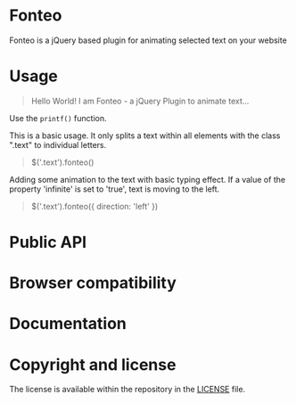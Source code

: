 # Fonteo
Fonteo is a jQuery based plugin for animating selected text on your website


# Usage
> <script type='text/javascript' src='fonteo.js' ></script>
> <p class='text'>Hello World! I am Fonteo - a jQuery Plugin to animate text...</p>

Use the `printf()` function.
 
This is a basic usage. It only splits a text within all elements with the class ".text" to individual letters.

> $('.text').fonteo()

Adding some animation to the text with basic typing effect. If a value of the property 'infinite' is set to 'true', text is moving to the left.

> $('.text').fonteo({ direction: 'left' })

# Public API

# Browser compatibility

# Documentation

# Copyright and license
The license is available within the repository in the [LICENSE](https://github.com/miso25/fonteo/blob/master/LICENSE.md) file.
